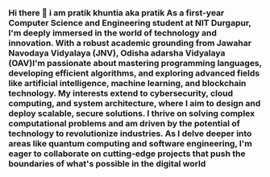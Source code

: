 ### Hi there 👋 i am pratik khuntia aka pratik As a first-year Computer Science and Engineering student at NIT Durgapur, I'm deeply immersed in the world of technology and innovation. With a robust academic grounding from Jawahar Navodaya Vidyalaya (JNV), Odisha adarsha Vidyalaya (OAV)I'm passionate about mastering programming languages, developing efficient algorithms, and exploring advanced fields like artificial intelligence, machine learning, and blockchain technology. My interests extend to cybersecurity, cloud computing, and system architecture, where I aim to design and deploy scalable, secure solutions. I thrive on solving complex computational problems and am driven by the potential of technology to revolutionize industries. As I delve deeper into areas like quantum computing and software engineering, I'm eager to collaborate on cutting-edge projects that push the boundaries of what's possible in the digital world

<!--
**pk-rcb/pk-rcb** is a ✨ _special_ ✨ repository because its `README.md` (this file) appears on your GitHub profile.

Here are some ideas to get you started:

- 🔭 I’m currently working on ...
- 🌱 I’m currently learning ...
- 👯 I’m looking to collaborate on ...
- 🤔 I’m looking for help with ...
- 💬 Ask me about ...
- 📫 How to reach me: ...
- 😄 Pronouns: ...
- ⚡ Fun fact: ...
-->
